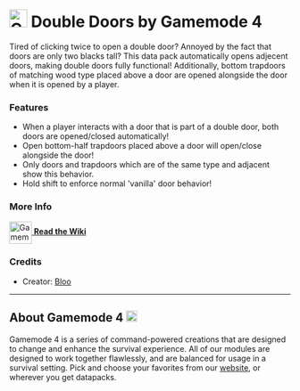 # <img src="https://raw.githubusercontent.com/Gamemode4Dev/GM4_Datapacks/master/base/images/gm4_logo.png" alt="GM4 Logo" width="32" /> Double Doors by Gamemode 4<!--$pmc:delete-->

Tired of clicking twice to open a double door? Annoyed by the fact that doors are only two blacks tall? This data pack automatically opens adjecent doors, making double doors fully functional! Additionally, bottom trapdoors of matching wood type placed above a door are opened alongside the door when it is opened by a player. <!--$pmc:headerSize-->

### Features
- When a player interacts with a door that is part of a double door, both doors are opened/closed automatically!
- Open bottom-half trapdoors placed above a door will open/close alongside the door!
- Only doors and trapdoors which are of the same type and adjacent show this behavior.
- Hold shift to enforce normal 'vanilla' door behavior!

### More Info
[<img src="https://raw.githubusercontent.com/Gamemode4Dev/GM4_Datapacks/master/base/images/gm4_wiki_logo.png" alt="Gamemode 4 Wiki Logo" width="40" align="center"/> **Read the Wiki**](https://wiki.gm4.co/wiki/Double_Doors)

### Credits
- Creator: [Bloo](https://twitter.com/Bloo_dev)

---
## About Gamemode 4 <img src="https://raw.githubusercontent.com/Gamemode4Dev/GM4_Datapacks/master/base/images/gm4_logo.png" alt="Gamemode 4 Logo" width="20"/>
Gamemode 4 is a series of command-powered creations that are designed to change and enhance the survival experience. All of our modules are designed to work together flawlessly, and are balanced for usage in a survival setting. Pick and choose your favorites from our [website](https://gm4.co), or wherever you get datapacks.